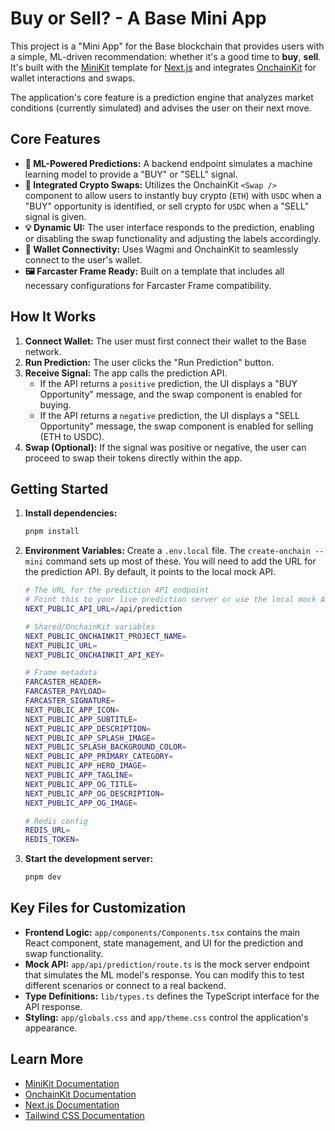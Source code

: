 # Buy or Sell? - A Base Mini App

This project is a "Mini App" for the Base blockchain that provides users with a simple, ML-driven recommendation: whether it's a good time to **buy**, **sell**. It's built with the [MiniKit](https://docs.base.org/builderkits/minikit/overview) template for [Next.js](https://nextjs.org) and integrates [OnchainKit](https://www.base.org/builders/onchainkit) for wallet interactions and swaps.

The application's core feature is a prediction engine that analyzes market conditions (currently simulated) and advises the user on their next move.

## Core Features

-   **🧠 ML-Powered Predictions:** A backend endpoint simulates a machine learning model to provide a "BUY" or "SELL" signal.
-   **🔄 Integrated Crypto Swaps:** Utilizes the OnchainKit `<Swap />` component to allow users to instantly buy crypto (`ETH`) with `USDC` when a "BUY" opportunity is identified, or sell crypto for `USDC` when a "SELL" signal is given.
-   **💡 Dynamic UI:** The user interface responds to the prediction, enabling or disabling the swap functionality and adjusting the labels accordingly.
-   **🔗 Wallet Connectivity:** Uses Wagmi and OnchainKit to seamlessly connect to the user's wallet.
-   **🖼️ Farcaster Frame Ready:** Built on a template that includes all necessary configurations for Farcaster Frame compatibility.

## How It Works

1.  **Connect Wallet:** The user must first connect their wallet to the Base network.
2.  **Run Prediction:** The user clicks the "Run Prediction" button.
3.  **Receive Signal:** The app calls the prediction API.
    -   If the API returns a `positive` prediction, the UI displays a "BUY Opportunity" message, and the swap component is enabled for buying.
    -   If the API returns a `negative` prediction, the UI displays a "SELL Opportunity" message, the swap component is enabled for selling (ETH to USDC).
4.  **Swap (Optional):** If the signal was positive or negative, the user can proceed to swap their tokens directly within the app.

## Getting Started

1.  **Install dependencies:**
    ```bash
    pnpm install
    ```

2.  **Environment Variables:**
    Create a `.env.local` file. The `create-onchain --mini` command sets up most of these. You will need to add the URL for the prediction API. By default, it points to the local mock API.

    ```bash
    # The URL for the prediction API endpoint
    # Point this to your live prediction server or use the local mock API.
    NEXT_PUBLIC_API_URL=/api/prediction

    # Shared/OnchainKit variables
    NEXT_PUBLIC_ONCHAINKIT_PROJECT_NAME=
    NEXT_PUBLIC_URL=
    NEXT_PUBLIC_ONCHAINKIT_API_KEY=

    # Frame metadata
    FARCASTER_HEADER=
    FARCASTER_PAYLOAD=
    FARCASTER_SIGNATURE=
    NEXT_PUBLIC_APP_ICON=
    NEXT_PUBLIC_APP_SUBTITLE=
    NEXT_PUBLIC_APP_DESCRIPTION=
    NEXT_PUBLIC_APP_SPLASH_IMAGE=
    NEXT_PUBLIC_SPLASH_BACKGROUND_COLOR=
    NEXT_PUBLIC_APP_PRIMARY_CATEGORY=
    NEXT_PUBLIC_APP_HERO_IMAGE=
    NEXT_PUBLIC_APP_TAGLINE=
    NEXT_PUBLIC_APP_OG_TITLE=
    NEXT_PUBLIC_APP_OG_DESCRIPTION=
    NEXT_PUBLIC_APP_OG_IMAGE=

    # Redis config
    REDIS_URL=
    REDIS_TOKEN=
    ```

3.  **Start the development server:**
    ```bash
    pnpm dev
    ```

## Key Files for Customization

-   **Frontend Logic:** `app/components/Components.tsx` contains the main React component, state management, and UI for the prediction and swap functionality.
-   **Mock API:** `app/api/prediction/route.ts` is the mock server endpoint that simulates the ML model's response. You can modify this to test different scenarios or connect to a real backend.
-   **Type Definitions:** `lib/types.ts` defines the TypeScript interface for the API response.
-   **Styling:** `app/globals.css` and `app/theme.css` control the application's appearance.

## Learn More

-   [MiniKit Documentation](https://docs.base.org/builderkits/minikit/overview)
-   [OnchainKit Documentation](https://docs.base.org/builderkits/onchainkit/getting-started)
-   [Next.js Documentation](https://nextjs.org/docs)
-   [Tailwind CSS Documentation](https://tailwindcss.com/docs)